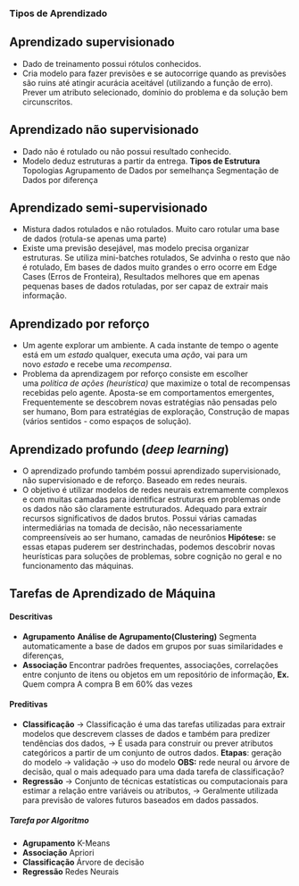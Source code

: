### Tipos de Aprendizado
## Aprendizado supervisionado
- Dado de treinamento possui rótulos conhecidos.
- Cria modelo para fazer previsões e se autocorrige quando as previsões são ruins até atingir acurácia aceitável (utilizando a função de erro).
	Prever um atributo selecionado, domínio do problema e da solução bem circunscritos.
## Aprendizado não supervisionado
- Dado não é rotulado ou não possui resultado conhecido.
- Modelo deduz estruturas a partir da entrega.
	**Tipos de Estrutura**
		Topologias
		Agrupamento de Dados por semelhança
		Segmentação de Dados por diferença
## Aprendizado semi-supervisionado
- Mistura dados rotulados e não rotulados.
	Muito caro rotular uma base de dados (rotula-se apenas uma parte)
- Existe uma previsão desejável, mas modelo precisa organizar estruturas.
	Se utiliza mini-batches rotulados,
	Se advinha o resto que não é rotulado,
	Em bases de dados muito grandes o erro ocorre em Edge Cases (Erros de Fronteira),
	Resultados melhores que em apenas pequenas bases de dados rotuladas, por ser capaz de extrair mais informação.
## Aprendizado por reforço
- Um agente explorar um ambiente. A cada instante de tempo o agente está em um _estado_ qualquer, executa uma _ação_, vai para um novo _estado_ e recebe uma _recompensa_.
- Problema da aprendizagem por reforço consiste em escolher uma _política de ações (heurística)_ que maximize o total de recompensas recebidas pelo agente.
	Aposta-se em comportamentos emergentes,
	Frequentemente se descobrem novas estratégias não pensadas pelo ser humano,
	Bom para estratégias de exploração,
	Construção de mapas (vários sentidos - como espaços de solução).
## Aprendizado profundo (_deep learning_)
- O aprendizado profundo também possui aprendizado supervisionado, não supervisionado e de reforço.
	Baseado em redes neurais.
- O objetivo é utilizar modelos de redes neurais extremamente complexos e com muitas camadas para identificar estruturas em problemas onde os dados não são claramente estruturados. Adequado para extrair recursos significativos de dados brutos.
	Possui várias camadas intermediárias na tomada de decisão, não necessariamente compreensíveis ao ser humano,
		camadas de neurônios
	**Hipótese:** se essas etapas puderem ser destrinchadas, podemos descobrir novas heurísticas para soluções de problemas, sobre cognição no geral e no funcionamento das máquinas.
## Tarefas de Aprendizado de Máquina
#### Descritivas
- **Agrupamento**
	**Análise de Agrupamento(Clustering)**
		Segmenta automaticamente a base de dados em grupos por suas similaridades e diferenças,
- **Associação**
	Encontrar padrões frequentes, associações, correlações entre conjunto de itens ou objetos em um repositório de informação,
		**Ex.** Quem compra A compra B em 60% das vezes
#### Preditivas
- **Classificação**
	-> Classificação é uma das tarefas utilizadas para extrair modelos que descrevem classes de dados e também para predizer tendências dos dados,
	-> É usada para construir ou prever atributos categóricos a partir de um conjunto de outros dados.
		 **Etapas**: geração do modelo -> validação -> uso do modelo
	**OBS:** rede neural ou árvore de decisão, qual o mais adequado para uma dada tarefa de classificação?
- **Regressão**
	-> Conjunto de técnicas estatísticas ou computacionais para estimar a relação entre variáveis ou atributos,
	-> Geralmente utilizada para previsão de valores futuros baseados em dados passados.
##### **Tarefa por Algoritmo**
- **Agrupamento**
	K-Means
- **Associação**
	Apriori
- **Classificação**
	Árvore de decisão
- **Regressão**
	Redes Neurais


